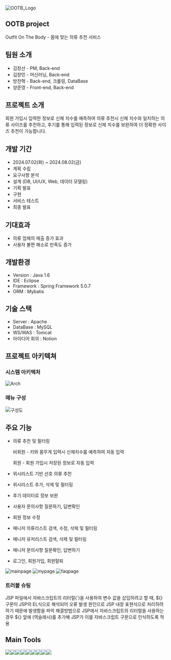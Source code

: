 ![OOTB_Logo](/src/main/webapp/resources/assets/images/browser/LOGO.png)
## OOTB project
Outfit On The Body - 몸에 맞는 의류 추천 서비스

## 팀원 소개
- 김창선 - PM, Back-end
- 김창민 - 머신러닝, Back-end
- 방찬혁 - Back-end, 크롤링, DataBase
- 양준영 - Front-end, Back-end


## 프로젝트 소개
회원 가입시 입력한 정보로 신체 치수를 예측하여 의류 추천시 신체 치수와 일치하는 의류 사이즈를 추천하고, 후기를 통해 입력된 정보로 신체 치수를 보완하여 더 정확한 사이즈 추천이 가능합니다.

## 개발 기간
- 2024.07.02(화) ~ 2024.08.02(금)
- 계획 수립
- 요구사항 분석
- 설계 (DB, UI/UX, Web, 데이터 모델링)
- 기획 발표
- 구현
- 서비스 테스트
- 최종 발표

## 기대효과
- 의류 업체의 매출 증가 효과
- 사용자 불편 해소로 만족도 증가

## 개발환경
- Version : Java 1.6
- IDE : Eclipse
- Framework : Spring Framework 5.0.7
- ORM : Mybatis

## 기술 스택
- Server : Apache
- DataBase : MySQL
- WS/WAS : Tomcat
- 아이디어 회의 : Notion


## 프로젝트 아키텍쳐
### 시스템 아키텍처
![Arch](/src/main/webapp/resources/assets/images/browser/Arch.png)

### 메뉴 구성
![구성도](/src/main/webapp/resources/assets/images/browser/구성도.png)

## 주요 기능
- 의류 추천 및 필터링
  
   비회원 - 키와 몸무게 입력시 신체치수를 예측하여 자동 입력

   회원 - 회원 가입시 저장된 정보로 자동 입력

- 위시리스트 기반 선호 의류 추천
- 위시리스트 추가, 삭제 및 필터링
- 후기 데이터로 정보 보완
- 사용자 문의사항 질문하기, 답변확인
- 회원 정보 수정
- 매니저 의류리스트 검색, 수정, 삭제 및 필터링
- 매니저 유저리스트 검색, 삭제 및 필터링
- 매니저 문의사항 질문확인, 답변하기
- 로그인, 회원가입, 회원탈퇴

![mainpage](/src/main/webapp/resources/assets/images/browser/mainpage.png)
![mypage](/src/main/webapp/resources/assets/images/browser/mypage.png)
![faqpage](/src/main/webapp/resources/assets/images/browser/faqpage.png)

### 트러블 슈팅
JSP 파일에서 자바스크립트의 리터럴(`)을 사용하여 변수 값을 삽입하려고 할 때, ${}구문이 JSP의 EL식으로 해석되어 오류 발생 원인으로 JSP 내장 표현식으로 처리하려 하기 때문에 발생함을 파악 해결방법으로 JSP에서 자바스크립트의 리터럴을 사용하는 경우 ${} 앞에 \(역슬래시)를 추가해 JSP가 이를 자바스크립트 구문으로 인식하도록 적용

## Main Tools
<img src="https://img.shields.io/badge/Python-3776AB?style=for-the-badge&logo=Python&logoColor=white"><img src="https://img.shields.io/badge/java-007396?style=for-the-badge&logo=OpenJDK&logoColor=white"><img src="https://img.shields.io/badge/Spring-6DB33F?style=for-the-badge&logo=Spring&logoColor=white"><img src="https://img.shields.io/badge/Spring Security-6DB33F?style=for-the-badge&logo=Spring Security&logoColor=white"><img src="https://img.shields.io/badge/MySQL-4479A1?style=for-the-badge&logo=MySQL&logoColor=white"><img src="https://img.shields.io/badge/Flask-000000?style=for-the-badge&logo=Flask&logoColor=white"><img src="https://img.shields.io/badge/HTML5-E34F26?style=for-the-badge&logo=HTML5&logoColor=white"><img src="https://img.shields.io/badge/CSS3-1572B6?style=for-the-badge&logo=CSS3&logoColor=white"><img src="https://img.shields.io/badge/JavaScript-F7DF1E?style=for-the-badge&logo=JavaScript&logoColor=white">




